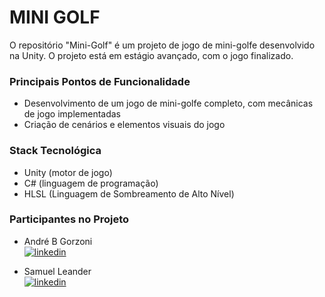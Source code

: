 # MINI GOLF
O repositório "Mini-Golf" é um projeto de jogo de mini-golfe desenvolvido na Unity. O projeto está em estágio avançado, com o jogo finalizado.

### Principais Pontos de Funcionalidade

-   Desenvolvimento de um jogo de mini-golfe completo, com mecânicas de jogo implementadas
-   Criação de cenários e elementos visuais do jogo

### Stack Tecnológica

-   Unity (motor de jogo)
-   C# (linguagem de programação)
-   HLSL (Linguagem de Sombreamento de Alto Nível)

### Participantes no Projeto
- André B Gorzoni  
[![linkedin](https://img.shields.io/badge/linkedin-000?style=for-the-badge&logo=linkedin&logoColor=blue)](https://www.linkedin.com/in/andre-gorzoni/)

- Samuel Leander  
[![linkedin](https://img.shields.io/badge/linkedin-000?style=for-the-badge&logo=linkedin&logoColor=blue)](https://www.linkedin.com/in/samuel-leander-vieira/)
